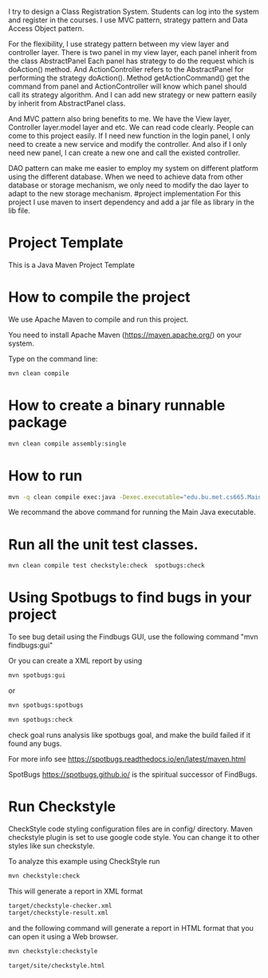 I try to design a Class Registration System. Students can log into the system and register in the courses.
I use MVC pattern, strategy pattern and Data Access Object pattern.

   For the flexibility, I use strategy pattern between my view layer and controller layer.
There is two panel in my view layer, each panel inherit from the class AbstractPanel
Each panel has strategy to do the request which is doAction() method.
And ActionController refers to the AbstractPanel for performing the strategy doAction(). 
Method getActionCommand() get the command from panel and ActionController will know which panel should call its strategy algorithm.
And I can add new strategy or new pattern easily by inherit from AbstractPanel class.

And MVC pattern also bring benefits to me.
We have the View layer, Controller layer.model layer and etc. We can read code clearly.
People can come to this project easily.
If I need new function in the login panel, I only need to create a new service and modify the controller.
And also if I only need new panel, I can create a new one and call the existed controller.

DAO pattern can make me easier to employ my system on different platform using the different database.
When we need to achieve data from other database or storage mechanism,
we only need to modify the dao layer to adapt to the new storage mechanism.
#project implementation
For this project I use maven to insert  dependency and add a jar file as 
library in the lib file.







# Project Template

This is a Java Maven Project Template


# How to compile the project

We use Apache Maven to compile and run this project. 

You need to install Apache Maven (https://maven.apache.org/)  on your system. 

Type on the command line: 

```bash
mvn clean compile
```

# How to create a binary runnable package 


```bash
mvn clean compile assembly:single
```


# How to run

```bash
mvn -q clean compile exec:java -Dexec.executable="edu.bu.met.cs665.Main" -Dlog4j.configuration="file:log4j.properties"
```

We recommand the above command for running the Main Java executable. 




# Run all the unit test classes.


```bash
mvn clean compile test checkstyle:check  spotbugs:check
```

# Using Spotbugs to find bugs in your project 

To see bug detail using the Findbugs GUI, use the following command "mvn findbugs:gui"

Or you can create a XML report by using  


```bash
mvn spotbugs:gui 
```

or 


```bash
mvn spotbugs:spotbugs
```


```bash
mvn spotbugs:check 
```

check goal runs analysis like spotbugs goal, and make the build failed if it found any bugs. 


For more info see 
https://spotbugs.readthedocs.io/en/latest/maven.html


SpotBugs https://spotbugs.github.io/ is the spiritual successor of FindBugs.


# Run Checkstyle 

CheckStyle code styling configuration files are in config/ directory. Maven checkstyle plugin is set to use google code style. 
You can change it to other styles like sun checkstyle. 

To analyze this example using CheckStyle run 

```bash
mvn checkstyle:check
```

This will generate a report in XML format


```bash
target/checkstyle-checker.xml
target/checkstyle-result.xml
```

and the following command will generate a report in HTML format that you can open it using a Web browser. 

```bash
mvn checkstyle:checkstyle
```

```bash
target/site/checkstyle.html
```





